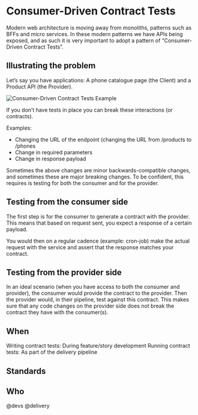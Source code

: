 # Consumer-Driven Contract Tests
Modern web architecture is moving away from monoliths, patterns such as BFFs and micro services. In these modern patterns we have APIs being exposed, and as such it is very important to adopt a pattern of “Consumer-Driven Contract Tests”.

## Illustrating the problem
Let’s say you have applications: A phone catalogue page (the Client) and a Product API (the Provider).

![Consumer-Driven Contract Tests Example](cdct.png)

If you don’t have tests in place you can break these interactions (or contracts).

Examples:
*   Changing the URL of the endpoint (changing the URL from /products to /phones
*   Change in required parameters
*   Change in response payload

Sometimes the above changes are minor backwards-compatible changes, and sometimes these are major breaking changes. To be confident, this requires is testing for both the consumer and for the provider.

## Testing from the consumer side
The first step is for the consumer to generate a contract with the provider. This means that based on request sent, you expect a response of a certain payload.

You would then on a regular cadence (example: cron-job) make the actual request with the service and assert that the response matches your contract.

## Testing from the provider side
In an ideal scenario (when you have access to both the consumer and provider), the consumer would provide the contract to the provider. Then the provider would, in their pipeline, test against this contract. This makes sure that any code changes on the provider side does not break the contract they have with the consumer(s).

## When

Writing contract tests: During feature/story development
Running contract tests: As part of the delivery pipeline

## Standards

## Who
@devs @delivery
